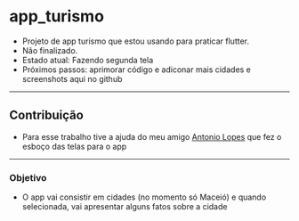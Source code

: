 # app_turismo

* Projeto de app turismo que estou usando para praticar flutter. 
* Não finalizado.
* Estado atual: Fazendo segunda tela
* Próximos passos: aprimorar código e adiconar mais cidades e screenshots aqui no github
---

## Contribuição
* Para esse trabalho tive a ajuda do meu amigo [Antonio Lopes](https://www.instagram.com/tomlrf/) que fez o esboço das telas para o app
---

### Objetivo
* O app vai consistir em cidades (no momento só Maceió) e quando selecionada, vai apresentar alguns fatos sobre a cidade 
